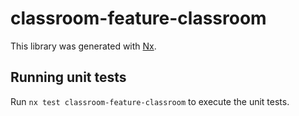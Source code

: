 # classroom-feature-classroom

This library was generated with [Nx](https://nx.dev).

## Running unit tests

Run `nx test classroom-feature-classroom` to execute the unit tests.
